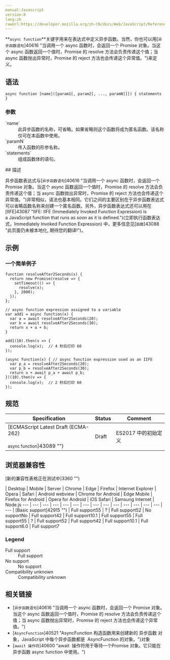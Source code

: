 ```yaml
---
manual:Javascript
version:0
lang:zh
rawUrl:https://developer.mozilla.org/zh-CN/docs/Web/JavaScript/Reference/Operators/async%E5%85%81%E8%AE%B8%E5%A3%B0%E6%98%8E%E4%B8%80%E4%B8%AA%E5%87%BD%E6%95%B0%E4%B8%BA%E4%B8%80%E4%B8%AA%E5%8C%85%E5%90%AB%E5%BC%82%E6%AD%A5%E6%93%8D%E4%BD%9C%E7%9A%84%E5%87%BD%E6%95%B0
---
```







**`async function`**关键字用来在表达式中定义异步函数。当然，你也可以用[`异步函数语句`]40616 "当调用一个 async 函数时，会返回一个 Promise 对象。当这个 async 函数返回一个值时，Promise 的 resolve 方法会负责传递这个值；当 async 函数抛出异常时，Promise 的 reject 方法也会传递这个异常值。")来定义。


## 语法<a name="语法"></a>

```
async function [name]([param1[, param2[, ..., paramN]]]) { statements }
```

### 参数<a name="参数"></a>
<dl><dt id=''>`name`</dt><dd>此异步函数的名称，可省略。如果省略则这个函数将成为匿名函数。该名称仅可在本函数中使用。</dd><dt id=''>`paramN`</dt><dd>传入函数的形参名称。</dd><dt id=''>`statements`</dt><dd>组成函数体的语句。</dd></dl>
## 描述<a name="描述"></a>


异步函数表达式与[`异步函数语句`]40616 "当调用一个 async 函数时，会返回一个 Promise 对象。当这个 async 函数返回一个值时，Promise 的 resolve 方法会负责传递这个值；当 async 函数抛出异常时，Promise 的 reject 方法也会传递这个异常值。")非常相似，语法也基本相同。它们之间的主要区别在于异步函数表达式可以省略函数名称来创建一个匿名函数。另外，异步函数表达式还可以用在[IIFE]43087 "IIFE: IIFE (Immediately Invoked Function Expression) is a JavaScript function that runs as soon as it is defined.")(立即执行函数表达式，Immediately Invoked Function Expression) 中，更多信息见[`函数`]43088 "此页面仍未被本地化, 期待您的翻译!")。


## 示例<a name="示例"></a>

### 一个简单例子<a name="一个简单例子"></a>

```
function resolveAfter2Seconds(x) {
  return new Promise(resolve => {
    setTimeout(() => {
      resolve(x);
    }, 2000);
  });
};

// async function expression assigned to a variable
var add1 = async function(x) {
  var a = await resolveAfter2Seconds(20);
  var b = await resolveAfter2Seconds(30);
  return x + a + b;
}

add1(10).then(v => {
  console.log(v);  // 4 秒后打印 60
});

(async function(x) { // async function expression used as an IIFE
  var p_a = resolveAfter2Seconds(20);
  var p_b = resolveAfter2Seconds(30);
  return x + await p_a + await p_b;
})(10).then(v => {
  console.log(v);  // 2 秒后打印 60
});
```

## 规范<a name="规范"></a>

Specification | Status | Comment 
 ---  |  ---  |  ---  | 
[ECMAScript Latest Draft (ECMA-262)<br></br><small>async function</small>]43089 "") | Draft | ES2017 中的初始定义 


## 浏览器兼容性<a name="浏览器兼容性"></a>
[新的兼容性表格正在测试中<i></i>]3360 "")

 | <abbr>Desktop<i></i></abbr> | <abbr>Mobile<i></i></abbr> | <abbr>Server<i></i></abbr> 
 | <abbr>Chrome<i></i></abbr> | <abbr>Edge<i></i></abbr> | <abbr>Firefox<i></i></abbr> | <abbr>Internet Explorer<i></i></abbr> | <abbr>Opera<i></i></abbr> | <abbr>Safari<i></i></abbr> | <abbr>Android webview<i></i></abbr> | <abbr>Chrome for Android<i></i></abbr> | <abbr>Edge Mobile<i></i></abbr> | <abbr>Firefox for Android<i></i></abbr> | <abbr>Opera for Android<i></i></abbr> | <abbr>iOS Safari<i></i></abbr> | <abbr>Samsung Internet<i></i></abbr> | <abbr>Node.js<i></i></abbr> 
 ---  |  ---  |  ---  |  ---  |  ---  |  ---  |  ---  |  ---  |  ---  |  ---  |  ---  |  ---  |  ---  |  ---  |  ---  | 
[Basic support]42915 "") | <abbr>Full support</abbr>55 | <abbr>?</abbr> | <abbr>Full support</abbr>52 | <abbr>No support</abbr>No | <abbr>Full support</abbr>42 | <abbr>Full support</abbr>10.1 | <abbr>Full support</abbr>55 | <abbr>Full support</abbr>55 | <abbr>?</abbr> | <abbr>Full support</abbr>52 | <abbr>Full support</abbr>42 | <abbr>Full support</abbr>10.1 | <abbr>Full support</abbr>6.0 | <abbr>Full support</abbr>7 


### Legend<a name="Legend"></a>
<dl><dt id=''><abbr>Full support</abbr></dt><dd>Full support</dd><dt id=''><abbr>No support</abbr></dt><dd>No support</dd><dt id=''><abbr>Compatibility unknown</abbr></dt><dd>Compatibility unknown</dd></dl>


## 相关链接<a name="相关链接"></a>

* [`异步函数语句`]40616 "当调用一个 async 函数时，会返回一个 Promise 对象。当这个 async 函数返回一个值时，Promise 的 resolve 方法会负责传递这个值；当 async 函数抛出异常时，Promise 的 reject 方法也会传递这个异常值。")
* [`AsyncFunction`]40521 "AsyncFunction 构造函数用来创建新的 异步函数 对象，JavaScript 中每个异步函数都是  AsyncFunction 的对象。")对象
* [`await 操作符`]40600 "await  操作符用于等待一个Promise 对象。它只能在异步函数 async function 中使用。")



